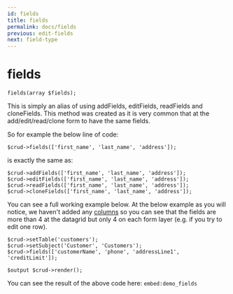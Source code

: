 ```yaml
---
id: fields
title: fields
permalink: docs/fields
previous: edit-fields
next: field-type
---
```


# fields


<pre><code class="language-php">fields(array $fields);</code></pre>

This is simply an alias of using addFields, editFields, readFields and cloneFields. This method was created as it is very common that at the add/edit/read/clone form to have the same fields.

So for example the below line of code:
<pre><code class="language-php">$crud->fields(['first_name', 'last_name', 'address']);</code></pre>

is exactly the same as:
<pre><code class="language-php">$crud->addFields(['first_name', 'last_name', 'address']);
$crud->editFields(['first_name', 'last_name', 'address']);
$crud->readFields(['first_name', 'last_name', 'address']);
$crud->cloneFields(['first_name', 'last_name', 'address']);
</code></pre>

You can see a full working example below. At the below example as you will notice, we haven't added any <a href="/enterprise/api-and-function-list/columns-2">columns</a> so you can see that the fields are more than 4 at the datagrid but only 4 on each form layer (e.g. if you try to edit one row).

<pre><code class="language-php">$crud->setTable('customers');
$crud->setSubject('Customer', 'Customers');
$crud->fields(['customerName', 'phone', 'addressLine1', 'creditLimit']);

$output $crud->render();</code></pre>

You can see the result of the above code here:
`embed:demo_fields`
